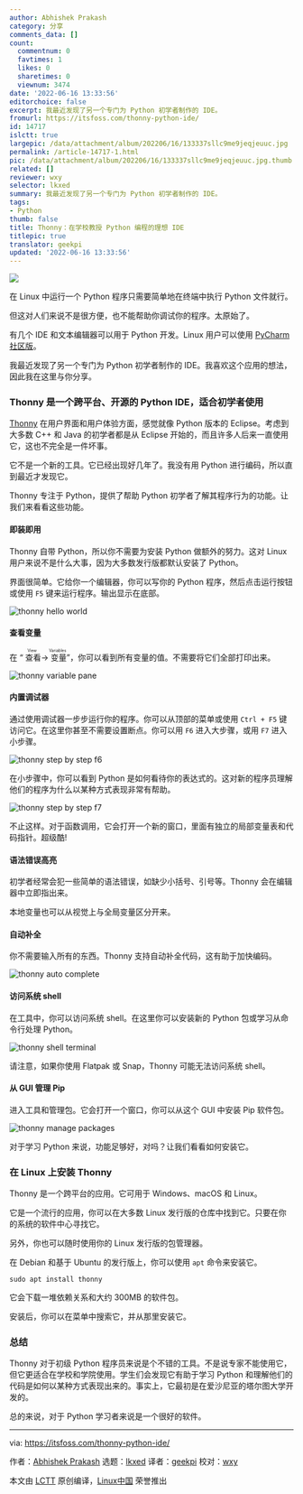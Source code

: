 ```yaml
---
author: Abhishek Prakash
category: 分享
comments_data: []
count:
  commentnum: 0
  favtimes: 1
  likes: 0
  sharetimes: 0
  viewnum: 3474
date: '2022-06-16 13:33:56'
editorchoice: false
excerpt: 我最近发现了另一个专门为 Python 初学者制作的 IDE。
fromurl: https://itsfoss.com/thonny-python-ide/
id: 14717
islctt: true
largepic: /data/attachment/album/202206/16/133337sllc9me9jeqjeuuc.jpg
permalink: /article-14717-1.html
pic: /data/attachment/album/202206/16/133337sllc9me9jeqjeuuc.jpg.thumb.jpg
related: []
reviewer: wxy
selector: lkxed
summary: 我最近发现了另一个专门为 Python 初学者制作的 IDE。
tags:
- Python
thumb: false
title: Thonny：在学校教授 Python 编程的理想 IDE
titlepic: true
translator: geekpi
updated: '2022-06-16 13:33:56'
---
```


![](/data/attachment/album/202206/16/133337sllc9me9jeqjeuuc.jpg)


在 Linux 中运行一个 Python 程序只需要简单地在终端中执行 Python 文件就行。


但这对人们来说不是很方便，也不能帮助你调试你的程序。太原始了。


有几个 IDE 和文本编辑器可以用于 Python 开发。Linux 用户可以使用 [PyCharm 社区版](https://itsfoss.com/install-pycharm-ubuntu/)。


我最近发现了另一个专门为 Python 初学者制作的 IDE。我喜欢这个应用的想法，因此我在这里与你分享。


### Thonny 是一个跨平台、开源的 Python IDE，适合初学者使用


[Thonny](https://thonny.org/) 在用户界面和用户体验方面，感觉就像 Python 版本的 Eclipse。考虑到大多数 C++ 和 Java 的初学者都是从 Eclipse 开始的，而且许多人后来一直使用它，这也不完全是一件坏事。


它不是一个新的工具。它已经出现好几年了。我没有用 Python 进行编码，所以直到最近才发现它。


Thonny 专注于 Python，提供了帮助 Python 初学者了解其程序行为的功能。让我们来看看这些功能。


#### 即装即用


Thonny 自带 Python，所以你不需要为安装 Python 做额外的努力。这对 Linux 用户来说不是什么大事，因为大多数发行版都默认安装了 Python。


界面很简单。它给你一个编辑器，你可以写你的 Python 程序，然后点击运行按钮或使用 `F5` 键来运行程序。输出显示在底部。


![thonny hello world](/data/attachment/album/202206/16/133356mwdqan7hu8rzhn89.png)


#### 查看变量


在 “<ruby> 查看 <rt>  View </rt></ruby>-><ruby> 变量 <rt>  Variables </rt></ruby>”，你可以看到所有变量的值。不需要将它们全部打印出来。


![thonny variable pane](/data/attachment/album/202206/16/133357sdp1aa2zn3d6lpn2.png)


#### 内置调试器


通过使用调试器一步步运行你的程序。你可以从顶部的菜单或使用 `Ctrl + F5` 键访问它。在这里你甚至不需要设置断点。你可以用 `F6` 进入大步骤，或用 `F7` 进入小步骤。


![thonny step by step f6](/data/attachment/album/202206/16/133357l606x7oq69syx6xi.png)


在小步骤中，你可以看到 Python 是如何看待你的表达式的。这对新的程序员理解他们的程序为什么以某种方式表现非常有帮助。


![thonny step by step f7](/data/attachment/album/202206/16/133357o9sf8xfg60rp8cpg.png)


不止这样。对于函数调用，它会打开一个新的窗口，里面有独立的局部变量表和代码指针。超级酷!


#### 语法错误高亮


初学者经常会犯一些简单的语法错误，如缺少小括号、引号等。Thonny 会在编辑器中立即指出来。


本地变量也可以从视觉上与全局变量区分开来。


#### 自动补全


你不需要输入所有的东西。Thonny 支持自动补全代码，这有助于加快编码。


![thonny auto complete](/data/attachment/album/202206/16/133358wc72o1vbq7tf678b.png)


#### 访问系统 shell


在工具中，你可以访问系统 shell。在这里你可以安装新的 Python 包或学习从命令行处理 Python。


![thonny shell terminal](/data/attachment/album/202206/16/133358vttln57iw3iajxjj.png)


请注意，如果你使用 Flatpak 或 Snap，Thonny 可能无法访问系统 shell。


#### 从 GUI 管理 Pip


进入工具和管理包。它会打开一个窗口，你可以从这个 GUI 中安装 Pip 软件包。


![thonny manage packages](/data/attachment/album/202206/16/133359bqn3ndppd1uwlj3j.png)


对于学习 Python 来说，功能足够好，对吗？让我们看看如何安装它。


### 在 Linux 上安装 Thonny


Thonny 是一个跨平台的应用。它可用于 Windows、macOS 和 Linux。


它是一个流行的应用，你可以在大多数 Linux 发行版的仓库中找到它。只要在你的系统的软件中心寻找它。


另外，你也可以随时使用你的 Linux 发行版的包管理器。


在 Debian 和基于 Ubuntu 的发行版上，你可以使用 `apt` 命令来安装它。



```
sudo apt install thonny

```

它会下载一堆依赖关系和大约 300MB 的软件包。


安装后，你可以在菜单中搜索它，并从那里安装它。


### 总结


Thonny 对于初级 Python 程序员来说是个不错的工具。不是说专家不能使用它，但它更适合在学校和学院使用。学生们会发现它有助于学习 Python 和理解他们的代码是如何以某种方式表现出来的。事实上，它最初是在爱沙尼亚的塔尔图大学开发的。


总的来说，对于 Python 学习者来说是一个很好的软件。




---


via: <https://itsfoss.com/thonny-python-ide/>


作者：[Abhishek Prakash](https://itsfoss.com/author/abhishek/) 选题：[lkxed](https://github.com/lkxed) 译者：[geekpi](https://github.com/geekpi) 校对：[wxy](https://github.com/wxy)


本文由 [LCTT](https://github.com/LCTT/TranslateProject) 原创编译，[Linux中国](https://linux.cn/) 荣誉推出